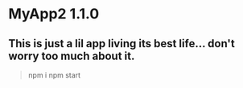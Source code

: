 # MyApp2 1.1.0

## This is just a lil app living its best life... don't worry too much about it.

> npm i
> npm start
